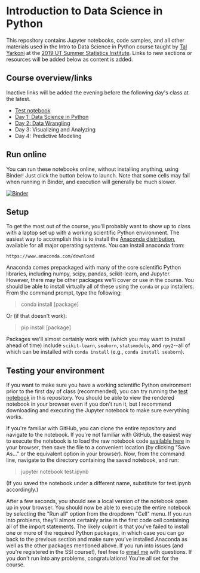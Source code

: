 # Introduction to Data Science in Python

This repository contains Jupyter notebooks, code samples, and all other materials used in the Intro to Data Science in Python course taught by [Tal Yarkoni](https://talyarkoni.org) at the [2019 UT Summer Statistics Institute](https://stat.utexas.edu/training/ssi). Links to new sections or resources will be added below as content is added.

## Course overview/links
Inactive links will be added the evening before the following day's class at the latest.

* [Test notebook](https://github.com/tyarkoni/SSI2019/blob/master/notebooks/test.ipynb)
* [Day 1: Data Science in Python](https://github.com/tyarkoni/SSI2019/blob/master/notebooks/Day-1_Data-science-in-Python.ipynb)
* [Day 2: Data Wrangling](https://github.com/tyarkoni/SSI2019/blob/master/notebooks/Day-2_Data-wrangling.ipynb)
* Day 3: Visualizing and Analyzing
* Day 4: Predictive Modeling

## Run online
You can run these notebooks online, without installing anything, using Binder! Just click the button below to launch. Note that some cells may fail when running in Binder, and execution will generally be much slower.

[![Binder](https://mybinder.org/badge_logo.svg)](https://mybinder.org/v2/gh/tyarkoni/SSI2019/master)

## Setup
To get the most out of the course, you'll probably want to show up to class with a laptop set up with a working scientific Python environment. The easiest way to accomplish this is to install the [Anaconda distribution](https://www.anaconda.com/download), available for all major operating systems. You can install anaconda from:

    https://www.anaconda.com/download

Anaconda comes prepackaged with many of the core scientific Python libraries, including numpy, scipy, pandas, scikit-learn, and Jupyter. However, there may be other packages we'll cover or use in the course. You should be able to install virtually all of these using the `conda` or `pip` installers. From the command prompt, type the following:

> conda install [package]

Or (if that doesn't work):

> pip install [package]

Packages we'll almost certainly work with (which you may want to install ahead of time) include `scikit-learn`, `seaborn`, `statsmodels`, and `rpy2`--all of which can be installed with `conda install` (e.g., `conda install seaborn`).

## Testing your environment

If you want to make sure you have a working scientific Python environment prior to the first day of class (recommended), you can try running the [test notebook](https://github.com/tyarkoni/SSI2018/blob/master/notebooks/test.ipynb) in this repository. You should be able to view the rendered notebook in your browser even if you don't run it, but I recommend downloading and executing the Jupyter notebook to make sure everything works.

If you're familiar with GitHub, you can clone the entire repository and navigate to the notebook. If you're not familiar with GitHub, the easiest way to execute the notebook is to load the raw notebook code [available here](https://raw.githubusercontent.com/tyarkoni/SSI2019/master/notebooks/test.ipynb) in your browser, then save the file to a convenient location (by clicking "Save As..." or the equivalent option in your browser). Now, from the command line, navigate to the directory containing the saved notebook, and run:

> jupyter notebook test.ipynb

(If you saved the notebook under a different name, substitute for test.ipynb accordingly.)

After a few seconds, you should see a local version of the notebook open up in your browser. You should now be able to execute the entire notebook by selecting the "Run all" option from the dropdown "Cell" menu. If you run into problems, they'll almost certainly arise in the first code cell containing all of the import statements. The likely culprit is that you've failed to install one or more of the required Python packages, in which case you can go back to the previous section and make sure you've installed Anaconda as well as the other packages mentioned above. If you run into issues (and you're registered in the SSI course!), feel free to [email me](mailto:tyarkoni@gmail.com) with questions. If you don't run into any problems, congratulations! You're all set for the course.